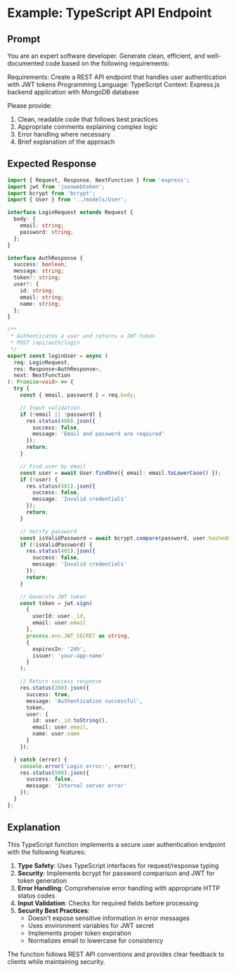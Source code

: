 # Example: TypeScript API Endpoint

## Prompt
You are an expert software developer. Generate clean, efficient, and well-documented code based on the following requirements:

Requirements: Create a REST API endpoint that handles user authentication with JWT tokens
Programming Language: TypeScript
Context: Express.js backend application with MongoDB database

Please provide:
1. Clean, readable code that follows best practices
2. Appropriate comments explaining complex logic
3. Error handling where necessary
4. Brief explanation of the approach

## Expected Response
```typescript
import { Request, Response, NextFunction } from 'express';
import jwt from 'jsonwebtoken';
import bcrypt from 'bcrypt';
import { User } from '../models/User';

interface LoginRequest extends Request {
  body: {
    email: string;
    password: string;
  };
}

interface AuthResponse {
  success: boolean;
  message: string;
  token?: string;
  user?: {
    id: string;
    email: string;
    name: string;
  };
}

/**
 * Authenticates a user and returns a JWT token
 * POST /api/auth/login
 */
export const loginUser = async (
  req: LoginRequest,
  res: Response<AuthResponse>,
  next: NextFunction
): Promise<void> => {
  try {
    const { email, password } = req.body;

    // Input validation
    if (!email || !password) {
      res.status(400).json({
        success: false,
        message: 'Email and password are required'
      });
      return;
    }

    // Find user by email
    const user = await User.findOne({ email: email.toLowerCase() });
    if (!user) {
      res.status(401).json({
        success: false,
        message: 'Invalid credentials'
      });
      return;
    }

    // Verify password
    const isValidPassword = await bcrypt.compare(password, user.hashedPassword);
    if (!isValidPassword) {
      res.status(401).json({
        success: false,
        message: 'Invalid credentials'
      });
      return;
    }

    // Generate JWT token
    const token = jwt.sign(
      { 
        userId: user._id, 
        email: user.email 
      },
      process.env.JWT_SECRET as string,
      { 
        expiresIn: '24h',
        issuer: 'your-app-name'
      }
    );

    // Return success response
    res.status(200).json({
      success: true,
      message: 'Authentication successful',
      token,
      user: {
        id: user._id.toString(),
        email: user.email,
        name: user.name
      }
    });

  } catch (error) {
    console.error('Login error:', error);
    res.status(500).json({
      success: false,
      message: 'Internal server error'
    });
  }
};
```

## Explanation
This TypeScript function implements a secure user authentication endpoint with the following features:

1. **Type Safety**: Uses TypeScript interfaces for request/response typing
2. **Security**: Implements bcrypt for password comparison and JWT for token generation
3. **Error Handling**: Comprehensive error handling with appropriate HTTP status codes
4. **Input Validation**: Checks for required fields before processing
5. **Security Best Practices**: 
   - Doesn't expose sensitive information in error messages
   - Uses environment variables for JWT secret
   - Implements proper token expiration
   - Normalizes email to lowercase for consistency

The function follows REST API conventions and provides clear feedback to clients while maintaining security.